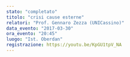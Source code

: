 ```yaml
---
stato: "completato"
titolo: "crisi cause esterne"
relatori: "Prof. Gennaro Zezza (UNICassino)"
data_evento: "2017-03-30"
ora_evento: "20:45"
luogo: "Ist. Oberdan"
registrazione: https://youtu.be/KpGU1tpV_NA
---
```

